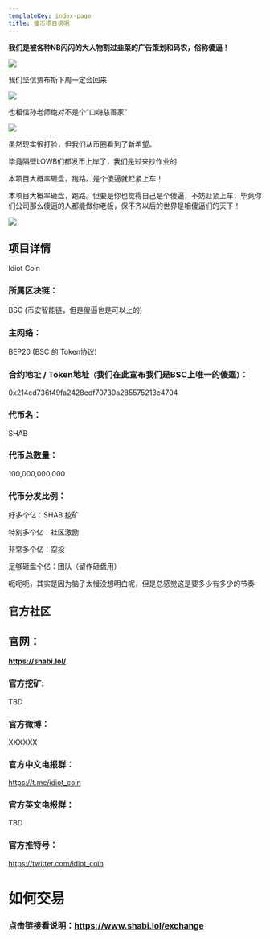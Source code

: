 ```yaml
---
templateKey: index-page
title: 傻币项目说明
---
```

**我们是被各种NB闪闪的大人物割过韭菜的广告策划和码农，俗称傻逼！**

![](/img/1.jpg)

我们坚信贾布斯下周一定会回来

![](/img/2.jpg)

也相信孙老师绝对不是个“口嗨慈善家”

![](/img/3.gif)

虽然现实很打脸，但我们从币圈看到了新希望。

毕竟隔壁LOWB们都发币上岸了，我们是过来抄作业的

本项目大概率砸盘，跑路。是个傻逼就赶紧上车！

本项目大概率砸盘，跑路。但要是你也觉得自己是个傻逼，不妨赶紧上车，毕竟你们公司那么傻逼的人都能做你老板，保不齐以后的世界是咱傻逼们的天下！


![](/img/4.jpg)

## 项目详情

Idiot Coin

### 所属区块链：

BSC (币安智能链，但是傻逼也是可以上的)

### 主网络：

BEP20 (BSC 的 Token协议)

### 合约地址 / Token地址`（`我们在此宣布我们是BSC上唯一的傻逼`）`：

0x214cd736f49fa2428edf70730a285575213c4704

### 代币名：

SHAB 

### 代币总数量：

100,000,000,000

### 代币分发比例：

好多个亿：SHAB 挖矿

特别多个亿：社区激励

非常多个亿：空投

足够砸盘个亿：团队（留作砸盘用）

呃呃呃，其实是因为脑子太慢没想明白呢，但是总感觉这是要多少有多少的节奏

## 官方社区

## 官网：

**<https://shabi.lol/>**

### 官方挖矿:

TBD

### 官方微博：

XXXXXX

### 官方中文电报群：

https://t.me/idiot_coin

### 官方英文电报群：

TBD

### 官方推特号：

https://twitter.com/idiot_coin

# 如何交易

### 点击链接看说明：<https://www.shabi.lol/exchange>